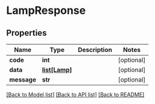 # LampResponse

## Properties
Name | Type | Description | Notes
------------ | ------------- | ------------- | -------------
**code** | **int** |  | [optional] 
**data** | [**list[Lamp]**](Lamp.md) |  | [optional] 
**message** | **str** |  | [optional] 

[[Back to Model list]](../README.md#documentation-for-models) [[Back to API list]](../README.md#documentation-for-api-endpoints) [[Back to README]](../README.md)


